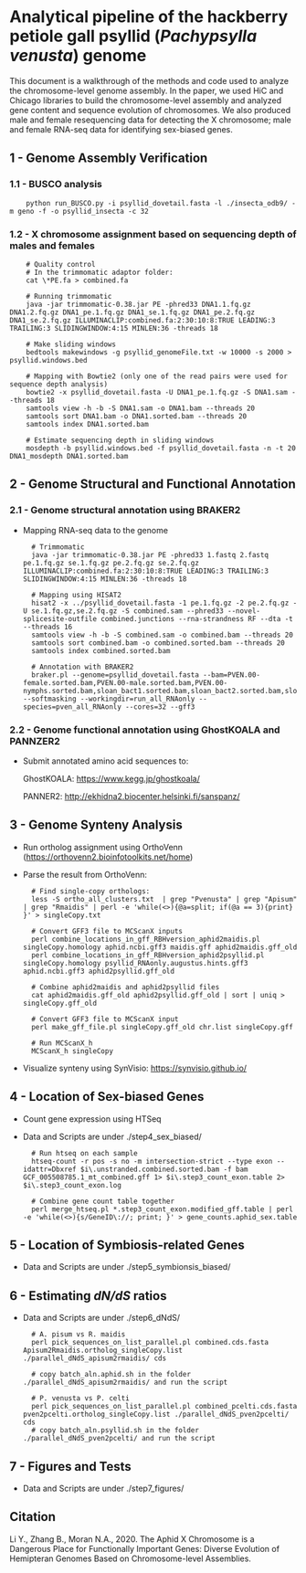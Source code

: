 # Analytical pipeline of the hackberry petiole gall psyllid (*Pachypsylla venusta*) genome

This document is a walkthrough of the methods and code used to analyze the chromosome-level genome assembly. In the paper, we used HiC and Chicago libraries to build the chromosome-level assembly and analyzed gene content and sequence evolution of chromosomes. We also produced male and female resequencing data for detecting the X chromosome; male and female RNA-seq data for identifying sex-biased genes.

## 1 - Genome Assembly Verification

### 1.1 - BUSCO analysis

        python run_BUSCO.py -i psyllid_dovetail.fasta -l ./insecta_odb9/ -m geno -f -o psyllid_insecta -c 32

### 1.2 - X chromosome assignment based on sequencing depth of males and females

        # Quality control
        # In the trimmomatic adaptor folder:
        cat \*PE.fa > combined.fa

        # Running trimmomatic
        java -jar trimmomatic-0.38.jar PE -phred33 DNA1.1.fq.gz DNA1.2.fq.gz DNA1_pe.1.fq.gz DNA1_se.1.fq.gz DNA1_pe.2.fq.gz DNA1_se.2.fq.gz ILLUMINACLIP:combined.fa:2:30:10:8:TRUE LEADING:3 TRAILING:3 SLIDINGWINDOW:4:15 MINLEN:36 -threads 18

        # Make sliding windows
        bedtools makewindows -g psyllid_genomeFile.txt -w 10000 -s 2000 > psyllid.windows.bed

        # Mapping with Bowtie2 (only one of the read pairs were used for sequence depth analysis)
        bowtie2 -x psyllid_dovetail.fasta -U DNA1_pe.1.fq.gz -S DNA1.sam --threads 18
        samtools view -h -b -S DNA1.sam -o DNA1.bam --threads 20
        samtools sort DNA1.bam -o DNA1.sorted.bam --threads 20
        samtools index DNA1.sorted.bam

        # Estimate sequencing depth in sliding windows
        mosdepth -b psyllid.windows.bed -f psyllid_dovetail.fasta -n -t 20 DNA1_mosdepth DNA1.sorted.bam

## 2 - Genome Structural and Functional Annotation

### 2.1 - Genome structural annotation using BRAKER2

- Mapping RNA-seq data to the genome
           
        # Trimmomatic
        java -jar trimmomatic-0.38.jar PE -phred33 1.fastq 2.fastq pe.1.fq.gz se.1.fq.gz pe.2.fq.gz se.2.fq.gz ILLUMINACLIP:combined.fa:2:30:10:8:TRUE LEADING:3 TRAILING:3 SLIDINGWINDOW:4:15 MINLEN:36 -threads 18
        
        # Mapping using HISAT2
        hisat2 -x ../psyllid_dovetail.fasta -1 pe.1.fq.gz -2 pe.2.fq.gz -U se.1.fq.gz,se.2.fq.gz -S combined.sam --phred33 --novel-splicesite-outfile combined.junctions --rna-strandness RF --dta -t --threads 16
        samtools view -h -b -S combined.sam -o combined.bam --threads 20
        samtools sort combined.bam -o combined.sorted.bam --threads 20
        samtools index combined.sorted.bam
        
        # Annotation with BRAKER2
        braker.pl --genome=psyllid_dovetail.fasta --bam=PVEN.00-female.sorted.bam,PVEN.00-male.sorted.bam,PVEN.00-nymphs.sorted.bam,sloan_bact1.sorted.bam,sloan_bact2.sorted.bam,sloan_bact3.sorted.bam,sloan_body1.sorted.bam,sloan_body2.sorted.bam,sloan_body3.sorted.bam,trans1.sorted.bam,trans2.sorted.bam,trans3.sorted.bam,trans4.sorted.bam,trans5.sorted.bam,trans6.sorted.bam,trans7.sorted.bam --softmasking --workingdir=run_all_RNAonly --species=pven_all_RNAonly --cores=32 --gff3
        
        
### 2.2 - Genome functional annotation using GhostKOALA and PANNZER2

- Submit annotated amino acid sequences to: 
        
     GhostKOALA: https://www.kegg.jp/ghostkoala/
        
     PANNER2: http://ekhidna2.biocenter.helsinki.fi/sanspanz/

## 3 - Genome Synteny Analysis
- Run ortholog assignment using OrthoVenn (https://orthovenn2.bioinfotoolkits.net/home)
- Parse the result from OrthoVenn:
        
        # Find single-copy orthologs:
        less -S ortho_all_clusters.txt  | grep "Pvenusta" | grep "Apisum" | grep "Rmaidis" | perl -e 'while(<>){@a=split; if(@a == 3){print} }' > singleCopy.txt
        
        # Convert GFF3 file to MCScanX inputs
        perl combine_locations_in_gff_RBHversion_aphid2maidis.pl singleCopy.homology aphid.ncbi.gff3 maidis.gff aphid2maidis.gff_old
        perl combine_locations_in_gff_RBHversion_aphid2psyllid.pl singleCopy.homology psyllid_RNAonly.augustus.hints.gff3 aphid.ncbi.gff3 aphid2psyllid.gff_old
        
        # Combine aphid2maidis and aphid2psyllid files
        cat aphid2maidis.gff_old aphid2psyllid.gff_old | sort | uniq > singleCopy.gff_old
        
        # Convert GFF3 file to MCScanX input
        perl make_gff_file.pl singleCopy.gff_old chr.list singleCopy.gff
        
        # Run MCScanX_h
        MCScanX_h singleCopy
        
- Visualize synteny using SynVisio: https://synvisio.github.io/

## 4 - Location of Sex-biased Genes

- Count gene expression using HTSeq
- Data and Scripts are under ./step4_sex_biased/

        # Run htseq on each sample
        htseq-count -r pos -s no -m intersection-strict --type exon --idattr=Dbxref $i\.unstranded.combined.sorted.bam -f bam GCF_005508785.1_mt_combined.gff 1> $i\.step3_count_exon.table 2> $i\.step3_count_exon.log
        
        # Combine gene count table together
        perl merge_htseq.pl *.step3_count_exon.modified_gff.table | perl -e 'while(<>){s/GeneID\://; print; }' > gene_counts.aphid_sex.table

## 5 - Location of Symbiosis-related Genes

- Data and Scripts are under ./step5_symbionsis_biased/

## 6 - Estimating *dN/dS* ratios

- Data and Scripts are under ./step6_dNdS/

        # A. pisum vs R. maidis
        perl pick_sequences_on_list_parallel.pl combined.cds.fasta Apisum2Rmaidis.ortholog_singleCopy.list ./parallel_dNdS_apisum2rmaidis/ cds
        
        # copy batch_aln.aphid.sh in the folder ./parallel_dNdS_apisum2rmaidis/ and run the script

        # P. venusta vs P. celti
        perl pick_sequences_on_list_parallel.pl combined_pcelti.cds.fasta pven2pcelti.ortholog_singleCopy.list ./parallel_dNdS_pven2pcelti/ cds
        # copy batch_aln.psyllid.sh in the folder ./parallel_dNdS_pven2pcelti/ and run the script

## 7 - Figures and Tests
- Data and Scripts are under ./step7_figures/

## Citation

Li Y., Zhang B., Moran N.A., 2020. The Aphid X Chromosome is a Dangerous Place for Functionally Important Genes: Diverse Evolution of Hemipteran Genomes Based on Chromosome-level Assemblies.

